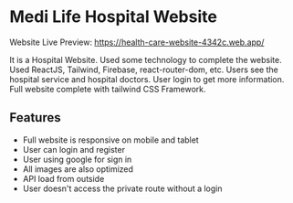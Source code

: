 # Medi Life Hospital Website

Website Live Preview: https://health-care-website-4342c.web.app/

It is a Hospital Website. Used some technology to complete the website. Used ReactJS, Tailwind, Firebase, react-router-dom, etc. Users see the hospital service and hospital doctors. User login to get more information. Full website complete with tailwind CSS Framework.

## Features
- Full website is responsive on mobile and tablet
- User can login and register
- User using google for sign in
- All images are also optimized
- API load from outside
- User doesn't access the private route without a login
